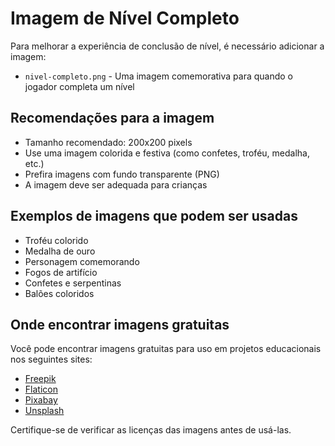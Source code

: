 # Imagem de Nível Completo

Para melhorar a experiência de conclusão de nível, é necessário adicionar a imagem:

- `nivel-completo.png` - Uma imagem comemorativa para quando o jogador completa um nível

## Recomendações para a imagem

- Tamanho recomendado: 200x200 pixels
- Use uma imagem colorida e festiva (como confetes, troféu, medalha, etc.)
- Prefira imagens com fundo transparente (PNG)
- A imagem deve ser adequada para crianças

## Exemplos de imagens que podem ser usadas

- Troféu colorido
- Medalha de ouro
- Personagem comemorando
- Fogos de artifício
- Confetes e serpentinas
- Balões coloridos

## Onde encontrar imagens gratuitas

Você pode encontrar imagens gratuitas para uso em projetos educacionais nos seguintes sites:

- [Freepik](https://www.freepik.com/)
- [Flaticon](https://www.flaticon.com/)
- [Pixabay](https://pixabay.com/)
- [Unsplash](https://unsplash.com/)

Certifique-se de verificar as licenças das imagens antes de usá-las. 